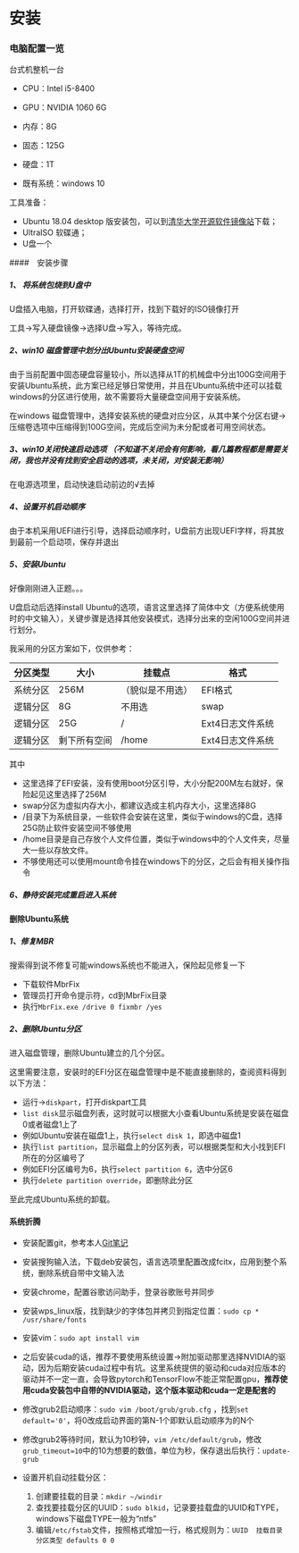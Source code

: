 # 安装

### 电脑配置一览

台式机整机一台

* CPU：Intel i5-8400

* GPU：NVIDIA 1060 6G

* 内存：8G

* 固态：125G

* 硬盘：1T

* 既有系统：windows 10

  

工具准备：

* Ubuntu 18.04 desktop 版安装包，可以到[清华大学开源软件镜像站](https://mirrors.tuna.tsinghua.edu.cn/ubuntu-releases/bionic/)下载；
* UltraISO 软碟通；
* U盘一个



####　安装步骤

##### 1、 将系统包烧到U盘中

U盘插入电脑，打开软碟通，选择打开，找到下载好的ISO镜像打开

工具->写入硬盘镜像->选择U盘->写入，等待完成。

##### 2、win10 磁盘管理中划分出Ubuntu安装硬盘空间

由于当前配置中固态硬盘容量较小，所以选择从1T的机械盘中分出100G空间用于安装Ubuntu系统，此方案已经足够日常使用，并且在Ubuntu系统中还可以挂载windows的分区进行使用，故不需要将大量硬盘空间用于安装系统。

在windows 磁盘管理中，选择安装系统的硬盘对应分区，从其中某个分区右键->压缩卷选项中压缩得到100G空间，完成后空间为未分配或者可用空间状态。

##### 3、win10关闭快速启动选项 （不知道不关闭会有何影响，看几篇教程都是需要关闭，我也并没有找到安全启动的选项，未关闭，对安装无影响）

在电源选项里，启动快速启动前边的√去掉

##### 4、设置开机启动顺序

由于本机采用UEFI进行引导，选择启动顺序时，U盘前方出现UEFI字样，将其放到最前一个启动项，保存并退出

##### 5、安装Ubuntu

好像刚刚进入正题。。。

U盘启动后选择install Ubuntu的选项，语言这里选择了简体中文（方便系统使用时的中文输入），关键步骤是选择其他安装模式，选择分出来的空闲100G空间并进行划分。

我采用的分区方案如下，仅供参考：

| 分区类型 | 大小         | 挂载点           | 格式             |
| -------- | ------------ | ---------------- | ---------------- |
| 系统分区 | 256M         | （貌似是不用选） | EFI格式          |
| 逻辑分区 | 8G           | 不用选           | swap             |
| 逻辑分区 | 25G          | /                | Ext4日志文件系统 |
| 逻辑分区 | 剩下所有空间 | /home            | Ext4日志文件系统 |

其中

- 这里选择了EFI安装，没有使用boot分区引导，大小分配200M左右就好，保险起见这里选择了256M
- swap分区为虚拟内存大小，都建议选成主机内存大小，这里选择8G
- /目录下为系统目录，一些软件会安装在这里，类似于windows的C盘，选择25G防止软件安装空间不够使用
- /home目录是自己存放个人文件位置，类似于windows中的个人文件夹，尽量大一些以存放文件。
- 不够使用还可以使用mount命令挂在windows下的分区，之后会有相关操作指令

##### 6、静待安装完成重启进入系统



#### 删除Ubuntu系统

##### 1、修复MBR

搜索得到说不修复可能windows系统也不能进入，保险起见修复一下

* 下载软件MbrFix
* 管理员打开命令提示符，cd到MbrFix目录
* 执行`MbrFix.exe /drive 0 fixmbr /yes `

##### 2、删除Ubuntu分区

进入磁盘管理，删除Ubuntu建立的几个分区。

这里需要注意，安装时的EFI分区在磁盘管理中是不能直接删除的，查阅资料得到以下方法：

* 运行->`diskpart`，打开diskpart工具
* `list disk`显示磁盘列表，这时就可以根据大小查看Ubuntu系统是安装在磁盘0或者磁盘1上了
* 例如Ubuntu安装在磁盘1上，执行`select disk 1`，即选中磁盘1
* 执行`list partition`，显示磁盘上的分区列表，可以根据类型和大小找到EFI所在的分区编号了
* 例如EFI分区编号为6，执行`select partition 6`，选中分区6
* 执行`delete partition override`，即删除此分区

至此完成Ubuntu系统的卸载。



####  系统折腾

* 安装配置git，参考本人[Git笔记](https://github.com/zcgeqian/notes/blob/master/git_note.md)
* 安装搜狗输入法，下载deb安装包，语言选项里配置改成fcitx，应用到整个系统，删除系统自带中文输入法
* 安装chrome，配置谷歌访问助手，登录谷歌账号并同步
* 安装wps_linux版，找到缺少的字体包并拷贝到指定位置：`sudo cp * /usr/share/fonts`
* 安装vim：`sudo apt install vim` 
* 之后安装cuda的话，推荐不要使用系统设置->附加驱动那里选择NVIDIA的驱动，因为后期安装cuda过程中有坑。这里系统提供的驱动和cuda对应版本的驱动并不一定一直，会导致pytorch和TensorFlow不能正常配置gpu，**推荐使用cuda安装包中自带的NVIDIA驱动，这个版本驱动和cuda一定是配套的**
* 修改grub2启动顺序：`sudo vim /boot/grub/grub.cfg` ，找到`set default='0'`，将0改成启动界面的第N-1个即默认启动顺序为的N个
* 修改grub2等待时间，默认为10秒钟，`vim /etc/default/grub`，修改`grub_timeout=10`中的10为想要的数值，单位为秒，保存退出后执行：`update-grub`
* 设置开机自动挂载分区：

  1. 创建要挂载的目录：`mkdir ~/windir`
  2. 查找要挂载分区的UUID：`sudo blkid`，记录要挂载盘的UUID和TYPE，windows下磁盘TYPE一般为“ntfs”
  3. 编辑`/etc/fstab`文件，按照格式增加一行，格式规则为：`UUID  挂载目录  分区类型 defaults 0 0`

